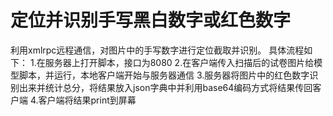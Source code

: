 # 定位并识别手写黑白数字或红色数字

利用xmlrpc远程通信，对图片中的手写数字进行定位截取并识别。
具体流程如下：
1.在服务器上打开脚本，接口为8080
2.在客户端传入扫描后的试卷图片给模型脚本，并运行，本地客户端开始与服务器通信
3.服务器将图片中的红色数字识别出来并统计总分，将结果放入json字典中并利用base64编码方式将结果传回客户端
4.客户端将结果print到屏幕
